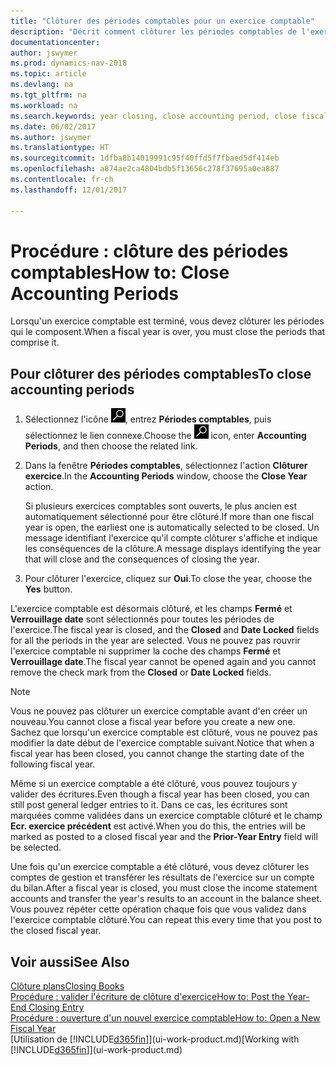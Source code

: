 ```yaml
---
title: "Clôturer des périodes comptables pour un exercice comptable"
description: "Décrit comment clôturer les périodes comptables de l'exercice comptable."
documentationcenter: 
author: jswymer
ms.prod: dynamics-nav-2018
ms.topic: article
ms.devlang: na
ms.tgt_pltfrm: na
ms.workload: na
ms.search.keywords: year closing, close accounting period, close fiscal year, bank account detailed trial balance
ms.date: 06/02/2017
ms.author: jswymer
ms.translationtype: HT
ms.sourcegitcommit: 1dfba8b14019991c95f40ffd5f7fbaed5df414eb
ms.openlocfilehash: a874ae2ca4804bdb5f13656c278f37695a0ea887
ms.contentlocale: fr-ch
ms.lasthandoff: 12/01/2017

---
```

# <a name="how-to-close-accounting-periods"></a><span data-ttu-id="8fc3e-103">Procédure : clôture des périodes comptables</span><span class="sxs-lookup"><span data-stu-id="8fc3e-103">How to: Close Accounting Periods</span></span>
<span data-ttu-id="8fc3e-104">Lorsqu'un exercice comptable est terminé, vous devez clôturer les périodes qui le composent.</span><span class="sxs-lookup"><span data-stu-id="8fc3e-104">When a fiscal year is over, you must close the periods that comprise it.</span></span>

## <a name="to-close-accounting-periods"></a><span data-ttu-id="8fc3e-105">Pour clôturer des périodes comptables</span><span class="sxs-lookup"><span data-stu-id="8fc3e-105">To close accounting periods</span></span>
1. <span data-ttu-id="8fc3e-106">Sélectionnez l'icône ![Page ou état pour la recherche](media/ui-search/search_small.png "Page ou état pour la recherche"), entrez **Périodes comptables**, puis sélectionnez le lien connexe.</span><span class="sxs-lookup"><span data-stu-id="8fc3e-106">Choose the ![Search for Page or Report](media/ui-search/search_small.png "Search for Page or Report icon") icon, enter **Accounting Periods**, and then choose the related link.</span></span>
2. <span data-ttu-id="8fc3e-107">Dans la fenêtre **Périodes comptables**, sélectionnez l'action **Clôturer exercice**.</span><span class="sxs-lookup"><span data-stu-id="8fc3e-107">In the **Accounting Periods** window, choose the **Close Year** action.</span></span>

    <span data-ttu-id="8fc3e-108">Si plusieurs exercices comptables sont ouverts, le plus ancien est automatiquement sélectionné pour être clôturé.</span><span class="sxs-lookup"><span data-stu-id="8fc3e-108">If more than one fiscal year is open, the earliest one is automatically selected to be closed.</span></span> <span data-ttu-id="8fc3e-109">Un message identifiant l'exercice qu'il compte clôturer s'affiche et indique les conséquences de la clôture.</span><span class="sxs-lookup"><span data-stu-id="8fc3e-109">A message displays identifying the year that will close and the consequences of closing the year.</span></span>
3. <span data-ttu-id="8fc3e-110">Pour clôturer l'exercice, cliquez sur **Oui**.</span><span class="sxs-lookup"><span data-stu-id="8fc3e-110">To close the year, choose the **Yes** button.</span></span>

<span data-ttu-id="8fc3e-111">L'exercice comptable est désormais clôturé, et les champs **Fermé** et **Verrouillage date** sont sélectionnés pour toutes les périodes de l'exercice.</span><span class="sxs-lookup"><span data-stu-id="8fc3e-111">The fiscal year is closed, and the **Closed** and **Date Locked** fields for all the periods in the year are selected.</span></span> <span data-ttu-id="8fc3e-112">Vous ne pouvez pas rouvrir l'exercice comptable ni supprimer la coche des champs **Fermé** et **Verrouillage date**.</span><span class="sxs-lookup"><span data-stu-id="8fc3e-112">The fiscal year cannot be opened again and you cannot remove the check mark from the **Closed** or **Date Locked** fields.</span></span>

> [!NOTE]  
>   <span data-ttu-id="8fc3e-113">Vous ne pouvez pas clôturer un exercice comptable avant d'en créer un nouveau.</span><span class="sxs-lookup"><span data-stu-id="8fc3e-113">You cannot close a fiscal year before you create a new one.</span></span> <span data-ttu-id="8fc3e-114">Sachez que lorsqu'un exercice comptable est clôturé, vous ne pouvez pas modifier la date début de l'exercice comptable suivant.</span><span class="sxs-lookup"><span data-stu-id="8fc3e-114">Notice that when a fiscal year has been closed, you cannot change the starting date of the following fiscal year.</span></span>

<span data-ttu-id="8fc3e-115">Même si un exercice comptable a été clôturé, vous pouvez toujours y valider des écritures.</span><span class="sxs-lookup"><span data-stu-id="8fc3e-115">Even though a fiscal year has been closed, you can still post general ledger entries to it.</span></span> <span data-ttu-id="8fc3e-116">Dans ce cas, les écritures sont marquées comme validées dans un exercice comptable clôturé et le champ **Ecr. exercice précédent** est activé.</span><span class="sxs-lookup"><span data-stu-id="8fc3e-116">When you do this, the entries will be marked as posted to a closed fiscal year and the **Prior-Year Entry** field will be selected.</span></span>

<span data-ttu-id="8fc3e-117">Une fois qu'un exercice comptable a été clôturé, vous devez clôturer les comptes de gestion et transférer les résultats de l'exercice sur un compte du bilan.</span><span class="sxs-lookup"><span data-stu-id="8fc3e-117">After a fiscal year is closed, you must close the income statement accounts and transfer the year's results to an account in the balance sheet.</span></span> <span data-ttu-id="8fc3e-118">Vous pouvez répéter cette opération chaque fois que vous validez dans l'exercice comptable clôturé.</span><span class="sxs-lookup"><span data-stu-id="8fc3e-118">You can repeat this every time that you post to the closed fiscal year.</span></span>

## <a name="see-also"></a><span data-ttu-id="8fc3e-119">Voir aussi</span><span class="sxs-lookup"><span data-stu-id="8fc3e-119">See Also</span></span>
[<span data-ttu-id="8fc3e-120">Clôture plans</span><span class="sxs-lookup"><span data-stu-id="8fc3e-120">Closing Books</span></span>](year-close-books.md)  
[<span data-ttu-id="8fc3e-121">Procédure : valider l'écriture de clôture d'exercice</span><span class="sxs-lookup"><span data-stu-id="8fc3e-121">How to: Post the Year-End Closing Entry</span></span>](year-how-post-year-end-close-entry.md)  
[<span data-ttu-id="8fc3e-122">Procédure : ouverture d'un nouvel exercice comptable</span><span class="sxs-lookup"><span data-stu-id="8fc3e-122">How to: Open a New Fiscal Year</span></span>](finance-how-open-new-fiscal-year.md)  
<span data-ttu-id="8fc3e-123">[Utilisation de [!INCLUDE[d365fin](includes/d365fin_md.md)]](ui-work-product.md)</span><span class="sxs-lookup"><span data-stu-id="8fc3e-123">[Working with [!INCLUDE[d365fin](includes/d365fin_md.md)]](ui-work-product.md)</span></span>

